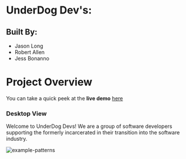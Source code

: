# UnderDog Dev's:  
## Built By:
- Jason Long
- Robert Allen
- Jess Bonanno


# Project Overview

You can take a quick peek at the **live demo** [here](https://epic-golick-cdef74.netlify.app/)


### Desktop View
Welcome to UnderDog Devs! We are a group of software developers supporting the formerly incarcerated in their transition into the software industry.

![example-patterns](https://media.giphy.com/media/8VkgrPdxMh0oo/giphy.gif)
